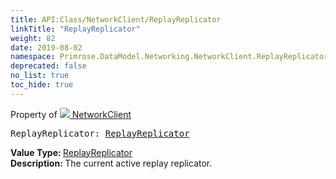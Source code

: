 ```yaml
---
title: API:Class/NetworkClient/ReplayReplicator
linkTitle: "ReplayReplicator"
weight: 82
date: 2019-08-02
namespace: Primrose.DataModel.Networking.NetworkClient.ReplayReplicator
deprecated: false
no_list: true
toc_hide: true
---
```

Property of <a href="/docs/api-reference/Class/NetworkClient"><img src="/icons/silk/client_network.png"/>&nbsp;NetworkClient</a>
<pre class="method-declaration">
ReplayReplicator: <a class="type" href="/docs/api-reference/Class/ReplayReplicator">ReplayReplicator</a></pre>
<b>Value Type: </b>
<a class="type" href="/docs/api-reference/Class/ReplayReplicator">ReplayReplicator</a>
<br/>
<b>Description: </b>
The current active replay replicator.

